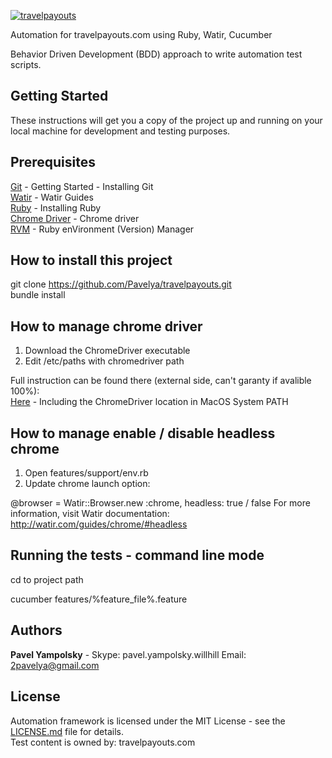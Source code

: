
[![travelpayouts](https://www.travelpayouts.com/powered_by/img/tp.png)](http://whitelabel.travelpayouts.com/)


Automation for travelpayouts.com using Ruby, Watir, Cucumber

Behavior Driven Development (BDD) approach to write automation test scripts.  

Getting Started
-------------
These instructions will get you a copy of the project up and running on your local machine for development and testing purposes.

Prerequisites
--------------  
[Git](https://git-scm.com/book/en/v2/Getting-Started-Installing-Git) - Getting Started - Installing Git  
[Watir](http://watir.com/guides/) - Watir Guides  
[Ruby](http://watir.com/guides/ruby/) - Installing Ruby  
[Chrome Driver](https://sites.google.com/a/chromium.org/chromedriver/) - Chrome driver  
[RVM](https://rvm.io/rvm/install) - Ruby enVironment (Version) Manager    

How to install this project
-------------
git clone https://github.com/Pavelya/travelpayouts.git  
bundle install  

How to manage chrome driver
-------------

1. Download the ChromeDriver executable
2. Edit /etc/paths with chromedriver path

Full instruction can be found there (external side, can't garanty if avalible 100%):  
[Here](https://www.kenst.com/2015/03/including-the-chromedriver-location-in-macos-system-path/) - Including the ChromeDriver location in MacOS System PATH 
 

How to manage enable / disable headless chrome
-------------
1. Open features/support/env.rb 
2. Update chrome launch option: 

@browser = Watir::Browser.new :chrome, headless: true / false
For more information, visit Watir documentation: 
http://watir.com/guides/chrome/#headless

Running the tests - command line mode
-------------------
cd to project path  

cucumber features/%feature_file%.feature

Authors
-------------
**Pavel Yampolsky**  - Skype: pavel.yampolsky.willhill Email: 2pavelya@gmail.com

License
-------------
Automation framework is licensed under the MIT License - see the [LICENSE.md](LICENSE.md) file for details.  
Test content is owned by: travelpayouts.com  



